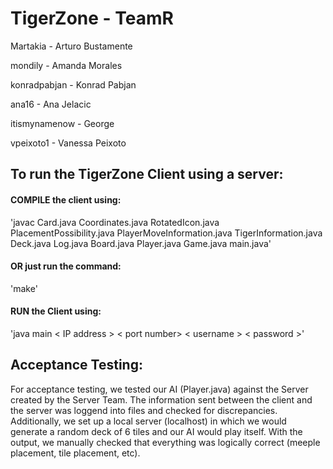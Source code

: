 # TigerZone - TeamR
  Martakia - Arturo Bustamente
  
  mondily - Amanda Morales
  
  konradpabjan - Konrad Pabjan
  
  ana16 - Ana Jelacic
  
  itismynamenow - George
  
  vpeixoto1 - Vanessa Peixoto
  

## To run the TigerZone Client using a server:

#### COMPILE the client using:

  'javac Card.java Coordinates.java RotatedIcon.java PlacementPossibility.java
   PlayerMoveInformation.java TigerInformation.java Deck.java Log.java Board.java
   Player.java Game.java main.java'

#### OR just run the command:

  'make'
 
#### RUN the Client using:

  'java main < IP address > < port number> < username > < password >'



## Acceptance Testing:

For acceptance testing, we tested our AI (Player.java) against the Server created by the Server Team. The information sent between the client and the server was loggend into files and checked for discrepancies. Additionally, we set up a local server (localhost) in which we would generate a random deck of 6 tiles and our AI would play itself. With the output, we manually checked that everything was logically correct (meeple placement, tile placement, etc).

